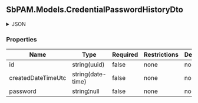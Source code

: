 
<h2 id="tocS_SbPAM.Models.CredentialPasswordHistoryDto">SbPAM.Models.CredentialPasswordHistoryDto</h2>

<a id="schemasbpam.models.credentialpasswordhistorydto"></a>
<a id="schema_SbPAM.Models.CredentialPasswordHistoryDto"></a>
<a id="tocSsbpam.models.credentialpasswordhistorydto"></a>
<a id="tocssbpam.models.credentialpasswordhistorydto"></a>

<details><summary>JSON</summary>


```json
{
  "id": "497f6eca-6276-4993-bfeb-53cbbbba6f08",
  "createdDateTimeUtc": "2019-08-24T14:15:22Z",
  "password": "string"
}

```


</details>

### Properties

|Name|Type|Required|Restrictions|Description|
|---|---|---|---|---|
|id|string(uuid)|false|none|none|
|createdDateTimeUtc|string(date-time)|false|none|none|
|password|string¦null|false|none|none|


